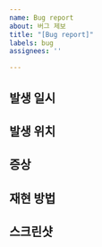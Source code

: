 ```yaml
---
name: Bug report
about: 버그 제보
title: "[Bug report]"
labels: bug
assignees: ''

---
```


## 발생 일시

## 발생 위치

## 증상

## 재현 방법

## 스크린샷
